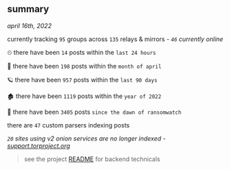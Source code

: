 
## summary
_april 16th, 2022_

currently tracking `95` groups across `135` relays & mirrors - _`46` currently online_

⏲ there have been `14` posts within the `last 24 hours`

🦈 there have been `198` posts within the `month of april`

🪐 there have been `957` posts within the `last 90 days`

🏚 there have been `1119` posts within the `year of 2022`

🦕 there have been `3405` posts `since the dawn of ransomwatch`

there are `47` custom parsers indexing posts

_`20` sites using v2 onion services are no longer indexed - [support.torproject.org](https://support.torproject.org/onionservices/v2-deprecation/)_

> see the project [README](https://github.com/thetanz/ransomwatch#ransomwatch--) for backend technicals
